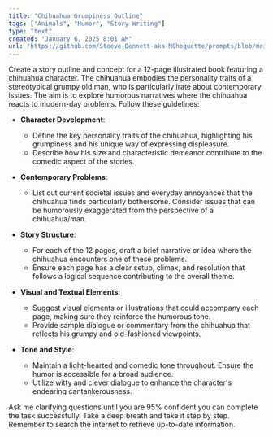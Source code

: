 ```yaml
---
title: "Chihuahua Grumpiness Outline"
tags: ["Animals", "Humor", "Story Writing"]
type: "text"
created: "January 6, 2025 8:01 AM"
url: "https://github.com/Steeve-Bennett-aka-MChoquette/prompts/blob/main/chihuahua_grumpiness_outline.md"
---
```


Create a story outline and concept for a 12-page illustrated book featuring a chihuahua character. The chihuahua embodies the personality traits of a stereotypical grumpy old man, who is particularly irate about contemporary issues. The aim is to explore humorous narratives where the chihuahua reacts to modern-day problems. Follow these guidelines:

- **Character Development**: 
  - Define the key personality traits of the chihuahua, highlighting his grumpiness and his unique way of expressing displeasure.
  - Describe how his size and characteristic demeanor contribute to the comedic aspect of the stories.

- **Contemporary Problems**: 
  - List out current societal issues and everyday annoyances that the chihuahua finds particularly bothersome. Consider issues that can be humorously exaggerated from the perspective of a chihuahua/man.
  
- **Story Structure**: 
  - For each of the 12 pages, draft a brief narrative or idea where the chihuahua encounters one of these problems.
  - Ensure each page has a clear setup, climax, and resolution that follows a logical sequence contributing to the overall theme.
  
- **Visual and Textual Elements**:
  - Suggest visual elements or illustrations that could accompany each page, making sure they reinforce the humorous tone.
  - Provide sample dialogue or commentary from the chihuahua that reflects his grumpy and old-fashioned viewpoints.

- **Tone and Style**:
  - Maintain a light-hearted and comedic tone throughout. Ensure the humor is accessible for a broad audience.
  - Utilize witty and clever dialogue to enhance the character's endearing cantankerousness.

Ask me clarifying questions until you are 95% confident you can complete the task successfully. Take a deep breath and take it step by step. Remember to search the internet to retrieve up-to-date information.